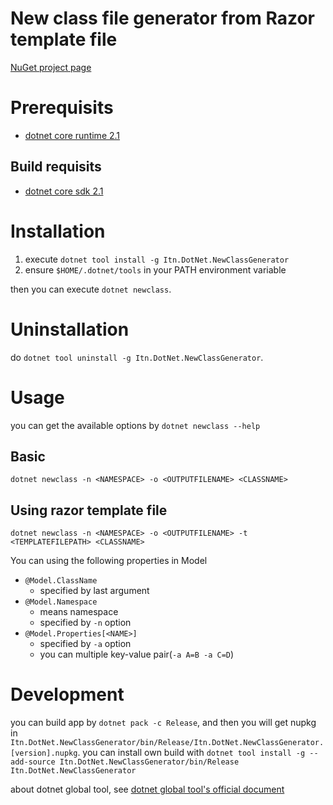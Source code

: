 # New class file generator from Razor template file

[NuGet project page](https://www.nuget.org/packages/Itn.DotNet.NewClassGenerator/)

# Prerequisits

* [dotnet core runtime 2.1](https://www.microsoft.com/net/download)

## Build requisits

* [dotnet core sdk 2.1](https://www.microsoft.com/net/download)

# Installation

1. execute `dotnet tool install -g Itn.DotNet.NewClassGenerator`
2. ensure `$HOME/.dotnet/tools` in your PATH environment variable

then you can execute `dotnet newclass`.

# Uninstallation

do `dotnet tool uninstall -g Itn.DotNet.NewClassGenerator`.

# Usage

you can get the available options by `dotnet newclass --help`

## Basic

`dotnet newclass -n <NAMESPACE> -o <OUTPUTFILENAME> <CLASSNAME>`

## Using razor template file

`dotnet newclass -n <NAMESPACE> -o <OUTPUTFILENAME> -t <TEMPLATEFILEPATH> <CLASSNAME>`

You can using the following properties in Model

* `@Model.ClassName`
    * specified by last argument
* `@Model.Namespace`
    * means namespace
    * specified by `-n` option
* `@Model.Properties[<NAME>]`
    * specified by `-a` option
    * you can multiple key-value pair(`-a A=B -a C=D`)

# Development

you can build app by `dotnet pack -c Release`,
and then you will get nupkg in `Itn.DotNet.NewClassGenerator/bin/Release/Itn.DotNet.NewClassGenerator.[version].nupkg`.
you can install own build with `dotnet tool install -g --add-source Itn.DotNet.NewClassGenerator/bin/Release Itn.DotNet.NewClassGenerator`

about dotnet global tool, see [dotnet global tool's official document](https://docs.microsoft.com/en-us/dotnet/core/tools/global-tools)